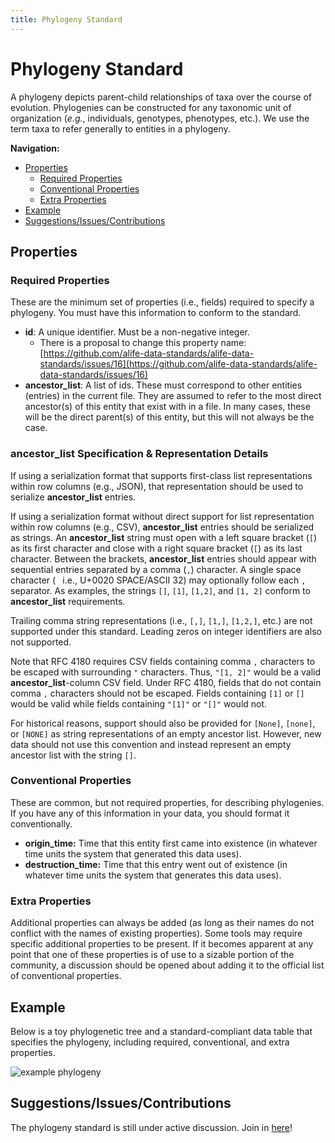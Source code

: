 ```yaml
---
title: Phylogeny Standard
---
```


# Phylogeny Standard

A phylogeny depicts parent-child relationships of taxa over the course of evolution.
Phylogenies can be constructed for any taxonomic unit of organization (_e.g._,
individuals, genotypes, phenotypes, etc.).
We use the term taxa to refer generally to entities in a phylogeny.

**Navigation:**

<!-- TOC -->

- [Properties](#properties)
  - [Required Properties](#required-properties)
  - [Conventional Properties](#conventional-properties)
  - [Extra Properties](#extra-properties)
- [Example](#example)
- [Suggestions/Issues/Contributions](#suggestionsissuescontributions)

<!-- /TOC -->

## Properties

### Required Properties

These are the minimum set of properties (i.e., fields) required to specify a phylogeny.
You must have this information to conform to the standard.

- **id**: A unique identifier. Must be a non-negative integer.
  - There is a proposal to change this property name: [https://github.com/alife-data-standards/alife-data-standards/issues/16](https://github.com/alife-data-standards/alife-data-standards/issues/16)
- **ancestor_list**: A list of ids. These must correspond to other entities (entries) in the current file.
  They are assumed to refer to the most direct ancestor(s) of this entity that exist with in a file.
  In many cases, these will be the direct parent(s) of this entity, but this will not always be the case.

### **ancestor_list** Specification & Representation Details

If using a serialization format that supports first-class list representations within row columns (e.g., JSON), that representation should be used to serialize **ancestor_list** entries.

If using a serialization format without direct support for list representation within row columns (e.g., CSV), **ancestor_list** entries should be serialized as strings.
An **ancestor_list** string must open with a left square bracket (`[`) as its first character and close with a right square bracket (`[`) as its last character.
Between the brackets, **ancestor_list** entries should appear with sequential entries separated by a comma (`,`) character.
A single space character (` ` i.e., U+0020 SPACE/ASCII 32) may optionally follow each `,` separator.
As examples, the strings `[]`, `[1]`, `[1,2]`, and `[1, 2]` conform to **ancestor_list** requirements.

Trailing comma string representations (i.e., `[,]`, `[1,]`, `[1,2,]`, etc.) are not supported under this standard.
Leading zeros on integer identifiers are also not supported.

Note that RFC 4180 requires CSV fields containing comma `,` characters to be escaped with surrounding `"` characters.
Thus, `"[1, 2]"` would be a valid **ancestor_list**-column CSV field.
Under RFC 4180, fields that do not contain comma `,` characters should not be escaped.
Fields containing `[1]` or `[]` would be valid while fields containing `"[1]"` or `"[]"` would not.

For historical reasons, support should also be provided for `[None]`, `[none]`, or `[NONE]` as string representations of an empty ancestor list.
However, new data should not use this convention and instead represent an empty ancestor list with the string `[]`.

### Conventional Properties

These are common, but not required properties, for describing phylogenies.
If you have any of this information in your data, you should format it conventionally.

- **origin_time:** Time that this entity first came into existence (in whatever time units the system that generated this data uses).
- **destruction_time:** Time that this entry went out of existence (in whatever time units the system that generates this data uses).

### Extra Properties

Additional properties can always be added (as long as their names do not conflict with the names of existing properties).
Some tools may require specific additional properties to be present.
If it becomes apparent at any point that one of these properties is of use to a sizable portion of the community,
a discussion should be opened about adding it to the official list of conventional properties.

## Example

Below is a toy phylogenetic tree and a standard-compliant data table that specifies
the phylogeny, including required, conventional, and extra properties.

![example phylogeny](./media/toy-phylogeny.png)

## Suggestions/Issues/Contributions

The phylogeny standard is still under active discussion. Join in [here](https://github.com/alife-data-standards/alife-data-standards/issues?q=is%3Aissue+is%3Aopen+label%3Aphylogeny)!
